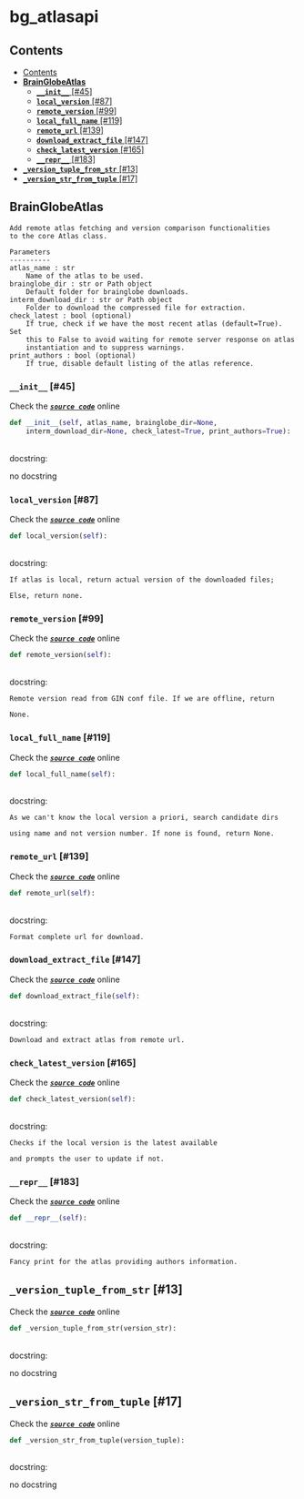 # bg\_atlasapi

## Contents

* [Contents](./#contents)
* [**BrainGlobeAtlas**](./#brainglobeatlas)
  * [**`__init__`** \[\#45\]](./#__init__-45)
  * [**`local_version`** \[\#87\]](./#local_version-87)
  * [**`remote_version`** \[\#99\]](./#remote_version-99)
  * [**`local_full_name`** \[\#119\]](./#local_full_name-119)
  * [**`remote_url`** \[\#139\]](./#remote_url-139)
  * [**`download_extract_file`** \[\#147\]](./#download_extract_file-147)
  * [**`check_latest_version`** \[\#165\]](./#check_latest_version-165)
  * [**`__repr__`** \[\#183\]](./#__repr__-183)
* [**`_version_tuple_from_str`** \[\#13\]](./#_version_tuple_from_str-13)
* [**`_version_str_from_tuple`** \[\#17\]](./#_version_str_from_tuple-17)

## **BrainGlobeAtlas**

```text
Add remote atlas fetching and version comparison functionalities
to the core Atlas class.

Parameters
----------
atlas_name : str
    Name of the atlas to be used.
brainglobe_dir : str or Path object
    Default folder for brainglobe downloads.
interm_download_dir : str or Path object
    Folder to download the compressed file for extraction.
check_latest : bool (optional)
    If true, check if we have the most recent atlas (default=True). Set
    this to False to avoid waiting for remote server response on atlas
    instantiation and to suppress warnings.
print_authors : bool (optional)
    If true, disable default listing of the atlas reference.
```

### **`__init__`** \[\#45\]

Check the [_**`source code`**_](https://github.com/brainglobe/bg-atlasapi/blob/master/bg_atlasapi/bg_atlas.py#L45) online

```python
def __init__(self, atlas_name, brainglobe_dir=None,
    interm_download_dir=None, check_latest=True, print_authors=True):
```

   
docstring:

no docstring

### **`local_version`** \[\#87\]

Check the [_**`source code`**_](https://github.com/brainglobe/bg-atlasapi/blob/master/bg_atlasapi/bg_atlas.py#L87) online

```python
def local_version(self):
```

   
docstring:

```text
If atlas is local, return actual version of the downloaded files;

Else, return none.
```

### **`remote_version`** \[\#99\]

Check the [_**`source code`**_](https://github.com/brainglobe/bg-atlasapi/blob/master/bg_atlasapi/bg_atlas.py#L99) online

```python
def remote_version(self):
```

   
docstring:

```text
Remote version read from GIN conf file. If we are offline, return

None.
```

### **`local_full_name`** \[\#119\]

Check the [_**`source code`**_](https://github.com/brainglobe/bg-atlasapi/blob/master/bg_atlasapi/bg_atlas.py#L119) online

```python
def local_full_name(self):
```

   
docstring:

```text
As we can't know the local version a priori, search candidate dirs

using name and not version number. If none is found, return None.
```

### **`remote_url`** \[\#139\]

Check the [_**`source code`**_](https://github.com/brainglobe/bg-atlasapi/blob/master/bg_atlasapi/bg_atlas.py#L139) online

```python
def remote_url(self):
```

   
docstring:

```text
Format complete url for download.
```

### **`download_extract_file`** \[\#147\]

Check the [_**`source code`**_](https://github.com/brainglobe/bg-atlasapi/blob/master/bg_atlasapi/bg_atlas.py#L147) online

```python
def download_extract_file(self):
```

   
docstring:

```text
Download and extract atlas from remote url.
```

### **`check_latest_version`** \[\#165\]

Check the [_**`source code`**_](https://github.com/brainglobe/bg-atlasapi/blob/master/bg_atlasapi/bg_atlas.py#L165) online

```python
def check_latest_version(self):
```

   
docstring:

```text
Checks if the local version is the latest available

and prompts the user to update if not.
```

### **`__repr__`** \[\#183\]

Check the [_**`source code`**_](https://github.com/brainglobe/bg-atlasapi/blob/master/bg_atlasapi/bg_atlas.py#L183) online

```python
def __repr__(self):
```

   
docstring:

```text
Fancy print for the atlas providing authors information.
```

## **`_version_tuple_from_str`** \[\#13\]

Check the [_**`source code`**_](https://github.com/brainglobe/bg-atlasapi/blob/master/bg_atlasapi/bg_atlas.py#L13) online

```python
def _version_tuple_from_str(version_str):
```

   
docstring:

no docstring

## **`_version_str_from_tuple`** \[\#17\]

Check the [_**`source code`**_](https://github.com/brainglobe/bg-atlasapi/blob/master/bg_atlasapi/bg_atlas.py#L17) online

```python
def _version_str_from_tuple(version_tuple):
```

   
docstring:

no docstring

